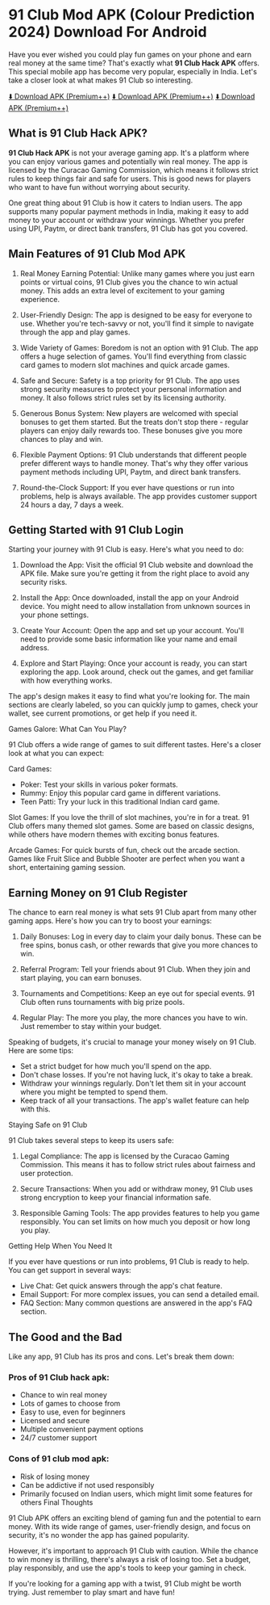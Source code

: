# 91 Club Mod APK (Colour Prediction 2024) Download For Android

Have you ever wished you could play fun games on your phone and earn real money at the same time? That's exactly what **91 Club Hack APK** offers. This special mobile app has become very popular, especially in India. Let's take a closer look at what makes 91 Club so interesting.

[⬇️ Download APK (Premium++)](https://rpy.club/lm/yF5iLbZB2p)
[⬇️ Download APK (Premium++)](https://rpy.club/lm/yF5iLbZB2p)
[⬇️ Download APK (Premium++)](https://rpy.club/lm/yF5iLbZB2p)

## What is 91 Club Hack APK?

**91 Club Hack APK** is not your average gaming app. It's a platform where you can enjoy various games and potentially win real money. The app is licensed by the Curacao Gaming Commission, which means it follows strict rules to keep things fair and safe for users. This is good news for players who want to have fun without worrying about security.

One great thing about 91 Club is how it caters to Indian users. The app supports many popular payment methods in India, making it easy to add money to your account or withdraw your winnings. Whether you prefer using UPI, Paytm, or direct bank transfers, 91 Club has got you covered.

## Main Features of 91 Club Mod APK

1. Real Money Earning Potential: Unlike many games where you just earn points or virtual coins, 91 Club gives you the chance to win actual money. This adds an extra level of excitement to your gaming experience.

2. User-Friendly Design: The app is designed to be easy for everyone to use. Whether you're tech-savvy or not, you'll find it simple to navigate through the app and play games.

3. Wide Variety of Games: Boredom is not an option with 91 Club. The app offers a huge selection of games. You'll find everything from classic card games to modern slot machines and quick arcade games.

4. Safe and Secure: Safety is a top priority for 91 Club. The app uses strong security measures to protect your personal information and money. It also follows strict rules set by its licensing authority.

5. Generous Bonus System: New players are welcomed with special bonuses to get them started. But the treats don't stop there - regular players can enjoy daily rewards too. These bonuses give you more chances to play and win.

6. Flexible Payment Options: 91 Club understands that different people prefer different ways to handle money. That's why they offer various payment methods including UPI, Paytm, and direct bank transfers.

7. Round-the-Clock Support: If you ever have questions or run into problems, help is always available. The app provides customer support 24 hours a day, 7 days a week.

## Getting Started with 91 Club Login

Starting your journey with 91 Club is easy. Here's what you need to do:

1. Download the App: Visit the official 91 Club website and download the APK file. Make sure you're getting it from the right place to avoid any security risks.

2. Install the App: Once downloaded, install the app on your Android device. You might need to allow installation from unknown sources in your phone settings.

3. Create Your Account: Open the app and set up your account. You'll need to provide some basic information like your name and email address.

4. Explore and Start Playing: Once your account is ready, you can start exploring the app. Look around, check out the games, and get familiar with how everything works.

The app's design makes it easy to find what you're looking for. The main sections are clearly labeled, so you can quickly jump to games, check your wallet, see current promotions, or get help if you need it.

Games Galore: What Can You Play?

91 Club offers a wide range of games to suit different tastes. Here's a closer look at what you can expect:

Card Games:
- Poker: Test your skills in various poker formats.
- Rummy: Enjoy this popular card game in different variations.
- Teen Patti: Try your luck in this traditional Indian card game.

Slot Games:
If you love the thrill of slot machines, you're in for a treat. 91 Club offers many themed slot games. Some are based on classic designs, while others have modern themes with exciting bonus features.

Arcade Games:
For quick bursts of fun, check out the arcade section. Games like Fruit Slice and Bubble Shooter are perfect when you want a short, entertaining gaming session.

## Earning Money on 91 Club Register

The chance to earn real money is what sets 91 Club apart from many other gaming apps. Here's how you can try to boost your earnings:

1. Daily Bonuses: Log in every day to claim your daily bonus. These can be free spins, bonus cash, or other rewards that give you more chances to win.

2. Referral Program: Tell your friends about 91 Club. When they join and start playing, you can earn bonuses.

3. Tournaments and Competitions: Keep an eye out for special events. 91 Club often runs tournaments with big prize pools.

4. Regular Play: The more you play, the more chances you have to win. Just remember to stay within your budget.

Speaking of budgets, it's crucial to manage your money wisely on 91 Club. Here are some tips:

- Set a strict budget for how much you'll spend on the app.
- Don't chase losses. If you're not having luck, it's okay to take a break.
- Withdraw your winnings regularly. Don't let them sit in your account where you might be tempted to spend them.
- Keep track of all your transactions. The app's wallet feature can help with this.

Staying Safe on 91 Club

91 Club takes several steps to keep its users safe:

1. Legal Compliance: The app is licensed by the Curacao Gaming Commission. This means it has to follow strict rules about fairness and user protection.

2. Secure Transactions: When you add or withdraw money, 91 Club uses strong encryption to keep your financial information safe.

3. Responsible Gaming Tools: The app provides features to help you game responsibly. You can set limits on how much you deposit or how long you play.

Getting Help When You Need It

If you ever have questions or run into problems, 91 Club is ready to help. You can get support in several ways:

- Live Chat: Get quick answers through the app's chat feature.
- Email Support: For more complex issues, you can send a detailed email.
- FAQ Section: Many common questions are answered in the app's FAQ section.

## The Good and the Bad

Like any app, 91 Club has its pros and cons. Let's break them down:

### Pros of 91 Club hack apk:
- Chance to win real money
- Lots of games to choose from
- Easy to use, even for beginners
- Licensed and secure
- Multiple convenient payment options
- 24/7 customer support

### Cons of 91 club mod apk:
- Risk of losing money
- Can be addictive if not used responsibly
- Primarily focused on Indian users, which might limit some features for others
Final Thoughts

91 Club APK offers an exciting blend of gaming fun and the potential to earn money. With its wide range of games, user-friendly design, and focus on security, it's no wonder the app has gained popularity.

However, it's important to approach 91 Club with caution. While the chance to win money is thrilling, there's always a risk of losing too. Set a budget, play responsibly, and use the app's tools to keep your gaming in check.

If you're looking for a gaming app with a twist, 91 Club might be worth trying. Just remember to play smart and have fun!
